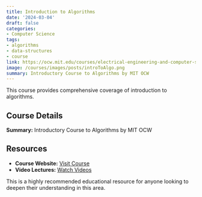```yaml
---
title: Introduction to Algorithms
date: '2024-03-04'
draft: false
categories:
- Computer Science
tags:
- algorithms
- data-structures
- course
link: https://ocw.mit.edu/courses/electrical-engineering-and-computer-science/6-006-introduction-to-algorithms-fall-2011/
image: /courses/images/posts/introToAlgo.png
summary: Introductory Course to Algorithms by MIT OCW
---
```


This course provides comprehensive coverage of introduction to algorithms.

## Course Details

**Summary:** Introductory Course to Algorithms by MIT OCW

## Resources

- **Course Website:** [Visit Course](https://ocw.mit.edu/courses/electrical-engineering-and-computer-science/6-006-introduction-to-algorithms-fall-2011/)
- **Video Lectures:** [Watch Videos](https://redirect.invidious.io/playlist?list=PLUl4u3cNGP61Oq3tWYp6V_F-5jb5L2iHb)

This is a highly recommended educational resource for anyone looking to deepen their understanding in this area.